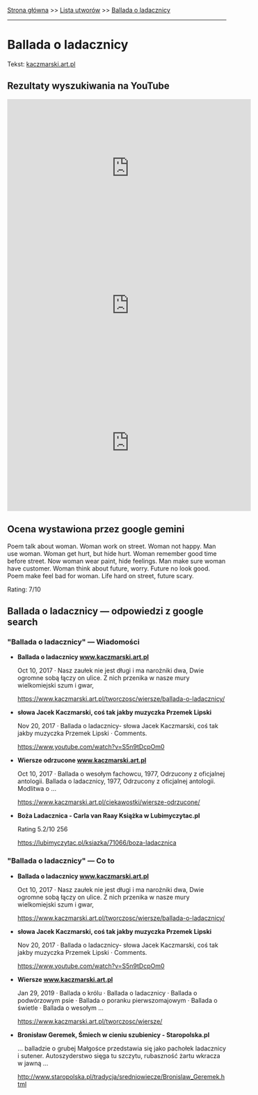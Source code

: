 [Strona główna](../index.md) >> [Lista utworów](../list.md) >> [Ballada o ladacznicy](47.md)

---

# Ballada o ladacznicy

Tekst: [kaczmarski.art.pl](https://www.kaczmarski.art.pl/tworczosc/wiersze/ballada-o-ladacznicy/)

## Rezultaty wyszukiwania na YouTube

<iframe width="560" height="315" src="https://www.youtube.com/embed/XHZSp9VUw4A?si=IdontcarewhotheIRSsendsImnotpayingtaxes" title="YouTube video player" frameborder="0" allow="accelerometer; autoplay; clipboard-write; encrypted-media; gyroscope; picture-in-picture; web-share" referrerpolicy="strict-origin-when-cross-origin" allowfullscreen></iframe>

<iframe width="560" height="315" src="https://www.youtube.com/embed/S5n9tDcpOm0?si=IdontcarewhotheIRSsendsImnotpayingtaxes" title="YouTube video player" frameborder="0" allow="accelerometer; autoplay; clipboard-write; encrypted-media; gyroscope; picture-in-picture; web-share" referrerpolicy="strict-origin-when-cross-origin" allowfullscreen></iframe>

<iframe width="560" height="315" src="https://www.youtube.com/embed/1TXLiQDbd1c?si=IdontcarewhotheIRSsendsImnotpayingtaxes" title="YouTube video player" frameborder="0" allow="accelerometer; autoplay; clipboard-write; encrypted-media; gyroscope; picture-in-picture; web-share" referrerpolicy="strict-origin-when-cross-origin" allowfullscreen></iframe>

## Ocena wystawiona przez google gemini

Poem talk about woman. Woman work on street. Woman not happy. Man use woman. Woman get hurt, but hide hurt. Woman remember good time before street. Now woman wear paint, hide feelings. Man make sure woman have customer. Woman think about future, worry. Future no look good. Poem make feel bad for woman. Life hard on street, future scary.

Rating: 7/10


## Ballada o ladacznicy — odpowiedzi z google search

### "Ballada o ladacznicy" — Wiadomości

- **Ballada o ladacznicy www.kaczmarski.art.pl**

    Oct 10, 2017  ·  Nasz zaułek nie jest długi i ma narożniki dwa, Dwie ogromne sobą łączy on ulice. Z nich przenika w nasze mury wielkomiejski szum i gwar, 

   <https://www.kaczmarski.art.pl/tworczosc/wiersze/ballada-o-ladacznicy/>
- **słowa Jacek Kaczmarski, coś tak jakby muzyczka Przemek Lipski**

    Nov 20, 2017  ·  Ballada o ladacznicy- słowa Jacek Kaczmarski, coś tak jakby muzyczka Przemek Lipski · Comments. 

   <https://www.youtube.com/watch?v=S5n9tDcpOm0>
- **Wiersze odrzucone www.kaczmarski.art.pl**

    Oct 10, 2017  ·  Ballada o wesołym fachowcu, 1977, Odrzucony z oficjalnej antologii. Ballada o ladacznicy, 1977, Odrzucony z oficjalnej antologii. Modlitwa o ... 

   <https://www.kaczmarski.art.pl/ciekawostki/wiersze-odrzucone/>
- **Boża Ladacznica - Carla van Raay  Książka w Lubimyczytac.pl**

    Rating   5.2/10  256   

   <https://lubimyczytac.pl/ksiazka/71066/boza-ladacznica>

### "Ballada o ladacznicy" — Co to

- **Ballada o ladacznicy www.kaczmarski.art.pl**

    Oct 10, 2017  ·  Nasz zaułek nie jest długi i ma narożniki dwa, Dwie ogromne sobą łączy on ulice. Z nich przenika w nasze mury wielkomiejski szum i gwar, 

   <https://www.kaczmarski.art.pl/tworczosc/wiersze/ballada-o-ladacznicy/>
- **słowa Jacek Kaczmarski, coś tak jakby muzyczka Przemek Lipski**

    Nov 20, 2017  ·  Ballada o ladacznicy- słowa Jacek Kaczmarski, coś tak jakby muzyczka Przemek Lipski · Comments. 

   <https://www.youtube.com/watch?v=S5n9tDcpOm0>
- **Wiersze www.kaczmarski.art.pl**

    Jan 29, 2019  ·  Ballada o królu · Ballada o ladacznicy · Ballada o podwórzowym psie · Ballada o poranku pierwszomajowym · Ballada o świetle · Ballada o wesołym ... 

   <https://www.kaczmarski.art.pl/tworczosc/wiersze/>
- **Bronisław Geremek, Śmiech w cieniu szubienicy - Staropolska.pl**

    ... balladzie o grubej Małgośce przedstawia się jako pachołek ladacznicy i sutener. Autoszyderstwo sięga tu szczytu, rubaszność żartu wkracza w jawną ... 

   <http://www.staropolska.pl/tradycja/sredniowiecze/Bronislaw_Geremek.html>

